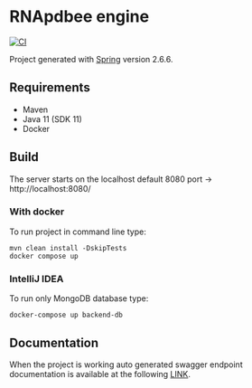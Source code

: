 # RNApdbee engine

[![CI](https://github.com/rnapdbee/rnapdbee-backend/actions/workflows/ci.yml/badge.svg)](https://github.com/rnapdbee/rnapdbee-backend/actions/workflows/ci.yml)

Project generated with [Spring](https://start.spring.io/) version 2.6.6.

## Requirements

- Maven
- Java 11 (SDK 11)
- Docker

## Build

The server starts on the localhost default 8080 port -> http://localhost:8080/

### With docker

To run project in command line type:

```
mvn clean install -DskipTests
docker compose up
```

### IntelliJ IDEA

To run only MongoDB database type:

```
docker-compose up backend-db
```

## Documentation

When the project is working auto generated swagger endpoint documentation is available at the
following [LINK](http://localhost:8080/swagger-ui.html).
